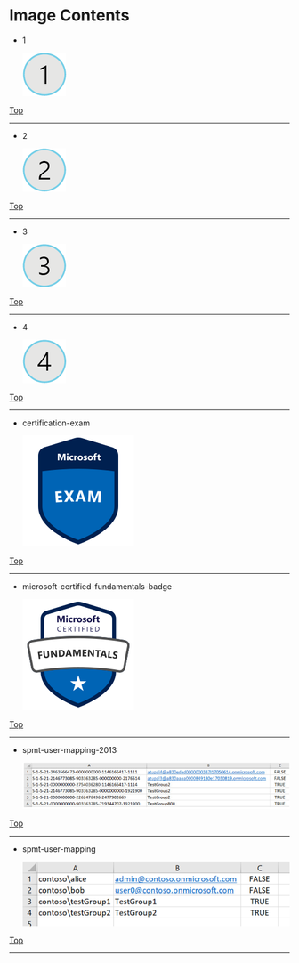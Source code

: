 
# Image Contents

- 1

	![1](https://github.com/kj-park/tech/blob/main/Learning/MCP/.media/1.png?raw=true)

[Top](#)

---

- 2

	![2](https://github.com/kj-park/tech/blob/main/Learning/MCP/.media/2.png?raw=true)

[Top](#)

---

- 3

	![3](https://github.com/kj-park/tech/blob/main/Learning/MCP/.media/3.png?raw=true)

[Top](#)

---

- 4

	![4](https://github.com/kj-park/tech/blob/main/Learning/MCP/.media/4.png?raw=true)

[Top](#)

---

- certification-exam

	![certification-exam](https://github.com/kj-park/tech/blob/main/Learning/MCP/.media/certification-exam.svg?raw=true)

[Top](#)

---

- microsoft-certified-fundamentals-badge

	![microsoft-certified-fundamentals-badge](https://github.com/kj-park/tech/blob/main/Learning/MCP/.media/microsoft-certified-fundamentals-badge.svg?raw=true)

[Top](#)

---

- spmt-user-mapping-2013

	![spmt-user-mapping-2013](https://github.com/kj-park/tech/blob/main/Learning/MCP/.media/spmt-user-mapping-2013.png?raw=true)

[Top](#)

---

- spmt-user-mapping

	![spmt-user-mapping](https://github.com/kj-park/tech/blob/main/Learning/MCP/.media/spmt-user-mapping.png?raw=true)

[Top](#)

---

